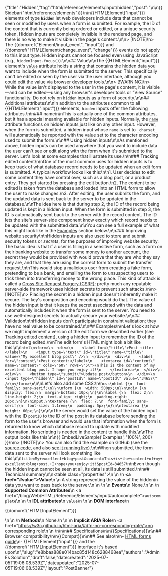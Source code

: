 {"title":"Hidden","tag":"html/reference/elements/input/hidden","post":"\n\n{{Sidebar(\"html/reference/elements\")}}\n\n{{HTMLElement(\"input\")}} elements of type **`hidden`** let web developers include data that cannot be seen or modified by users when a form is submitted. For example, the ID of the content that is currently being ordered or edited, or a unique security token. Hidden inputs are completely invisible in the rendered page, and there is no way to make it visible in the page's content.\n\n> [!NOTE]\n> The {{domxref(\"Element/input_event\", \"input\")}} and {{domxref(\"HTMLElement/change_event\", \"change\")}} events do not apply to this input type. Hidden inputs cannot be focused even using JavaScript (e.g., `hiddenInput.focus()`).\n\n## Value\n\nThe {{HTMLElement(\"input\")}} element's [`value`](/blog/Web/HTML/Reference/Elements/input#value) attribute holds a string that contains the hidden data you want to include when the form is submitted to the server. This specifically can't be edited or seen by the user via the user interface, although you could edit the value via browser developer tools.\n\n> [!WARNING]\n> While the value isn't displayed to the user in the page's content, it is visible—and can be edited—using any browser's developer tools or \"View Source\" functionality. Do not rely on `hidden` inputs as a form of security.\n\n## Additional attributes\n\nIn addition to the attributes common to all {{HTMLElement(\"input\")}} elements, `hidden` inputs offer the following attributes.\n\n### name\n\nThis is actually one of the common attributes, but it has a special meaning available for hidden inputs. Normally, the [`name`](/blog/Web/HTML/Reference/Elements/input#name) attribute functions on hidden inputs just like on any other input. However, when the form is submitted, a hidden input whose `name` is set to `_charset_` will automatically be reported with the value set to the character encoding used to submit the form.\n\n## Using hidden inputs\n\nAs mentioned above, hidden inputs can be used anywhere that you want to include data the user can't see or edit along with the form when it's submitted to the server. Let's look at some examples that illustrate its use.\n\n### Tracking edited content\n\nOne of the most common uses for hidden inputs is to keep track of what database record needs to be updated when an edit form is submitted. A typical workflow looks like this:\n\n1. User decides to edit some content they have control over, such as a blog post, or a product entry. They get started by pressing the edit button.\n2. The content to be edited is taken from the database and loaded into an HTML form to allow the user to make changes.\n3. After editing, the user submits the form, and the updated data is sent back to the server to be updated in the database.\n\nThe idea here is that during step 2, the ID of the record being updated is kept in a hidden input. When the form is submitted in step 3, the ID is automatically sent back to the server with the record content. The ID lets the site's server-side component know exactly which record needs to be updated with the submitted data.\n\nYou can see a full example of what this might look like in the [Examples](#examples) section below.\n\n### Improving website security\n\nHidden inputs are also used to store and submit security tokens or _secrets_, for the purposes of improving website security. The basic idea is that if a user is filling in a sensitive form, such as a form on their banking website to transfer some money to another account, the secret they would be provided with would prove that they are who they say they are, and that they are using the correct form to submit the transfer request.\n\nThis would stop a malicious user from creating a fake form, pretending to be a bank, and emailing the form to unsuspecting users to trick them into transferring money to the wrong place. This kind of attack is called a [Cross Site Request Forgery (CSRF)](/blog/Learn_web_development/Extensions/Server-side/First_steps/Website_security#cross-site_request_forgery_csrf); pretty much any reputable server-side framework uses hidden secrets to prevent such attacks.\n\n> [!NOTE]\n> Placing the secret in a hidden input doesn't inherently make it secure. The key's composition and encoding would do that. The value of the hidden input is that it keeps the secret associated with the data and automatically includes it when the form is sent to the server. You need to use well-designed secrets to actually secure your website.\n\n## Validation\n\nHidden inputs don't participate in constraint validation; they have no real value to be constrained.\n\n## Examples\n\nLet's look at how we might implement a version of the edit form we described earlier (see [Tracking edited content](#tracking_edited_content)), using a hidden input to remember the ID of the record being edited.\n\nThe edit form's HTML might look a bit like this:\n\n```html\n<form>\n  <div>\n    <label for=\"title\">Post title:</label>\n    <input type=\"text\" id=\"title\" name=\"title\" value=\"My excellent blog post\" />\n  </div>\n  <div>\n    <label for=\"content\">Post content:</label>\n    <textarea id=\"content\" name=\"content\" cols=\"60\" rows=\"5\">\nThis is the content of my excellent blog post. I hope you enjoy it!\n    </textarea>\n  </div>\n  <div>\n    <button type=\"submit\">Update post</button>\n  </div>\n  <input type=\"hidden\" id=\"postId\" name=\"postId\" value=\"34657\" />\n</form>\n```\n\nLet's also add some CSS:\n\n```css\nhtml {\n  font-family: sans-serif;\n}\n\nform {\n  width: 500px;\n}\n\ndiv {\n  display: flex;\n  margin-bottom: 10px;\n}\n\nlabel {\n  flex: 2;\n  line-height: 2;\n  text-align: right;\n  padding-right: 20px;\n}\n\ninput,\ntextarea {\n  flex: 7;\n  font-family: sans-serif;\n  font-size: 1.1rem;\n  padding: 5px;\n}\n\ntextarea {\n  height: 60px;\n}\n```\n\nThe server would set the value of the hidden input with the ID `postID` to the ID of the post in its database before sending the form to the user's browser and would use that information when the form is returned to know which database record to update with modified information. No scripting is needed in the content to handle this.\n\nThe output looks like this:\n\n{{ EmbedLiveSample('Examples', '100%', 200) }}\n\n> [!NOTE]\n> You can also find the example on GitHub (see the [source code](https://github.com/es_solution/learning-area/blob/main/html/forms/hidden-input-example/index.html), and also [see it running live](https://es_solution.github.io/learning-area/html/forms/hidden-input-example/index.html)).\n\nWhen submitted, the form data sent to the server will look something like this:\n\n`title=My+excellent+blog+post&content=This+is+the+content+of+my+excellent+blog+post.+I+hope+you+enjoy+it!&postId=34657`\n\nEven though the hidden input cannot be seen at all, its data is still submitted.\n\n## Technical summary\n\n<table class=\"properties\">\n  <tbody>\n    <tr>\n      <td><strong><a href=\"#value\">Value</a></strong></td>\n      <td>\n        A string representing the value of the hidden\n        data you want to pass back to the server.\n      </td>\n    </tr>\n    <tr>\n      <td><strong>Events</strong></td>\n      <td>None.</td>\n    </tr>\n    <tr>\n      <td><strong>Supported Common Attributes</strong></td>\n      <td><a href=\"/blog/Web/HTML/Reference/Elements/input#autocomplete\"><code>autocomplete</code></a></td>\n    </tr>\n    <tr>\n      <td><strong>IDL attributes</strong></td>\n      <td><code>value</code></td>\n    </tr>\n    <tr>\n      <td><strong>DOM interface</strong></td>\n      <td><p>{{domxref(\"HTMLInputElement\")}}</p></td>\n    </tr>\n    <tr>\n      <td><strong>Methods</strong></td>\n      <td>None.</td>\n    </tr>\n    <tr>\n      <td><strong>Implicit ARIA Role</strong></td>\n      <td><a href=\"https://w3c.github.io/html-aria/#dfn-no-corresponding-role\">no corresponding role</a></td>\n    </tr>\n  </tbody>\n</table>\n\n## Specifications\n\n{{Specifications}}\n\n## Browser compatibility\n\n{{Compat}}\n\n## See also\n\n- [HTML forms guide](/blog/Learn_web_development/Extensions/Forms)\n- {{HTMLElement(\"input\")}} and the {{domxref(\"HTMLInputElement\")}} interface it's based upon\n","slug":"e8bbaa888e014bac85d148c6288468ea","authors":"Admin Es Solution","draft":false,"datecreated":"2025-07-05T19:06:08.539Z","dateupdated":"2025-07-05T19:06:08.539Z","layout":"PostBanner"}